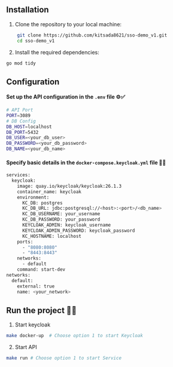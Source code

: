 ## Installation
1. Clone the repository to your local machine: 
```sh
    git clone https://github.com/kitsada8621/sso-demo_v1.git
    cd sso-demo_v1
```
2. Install the required dependencies:
```sh
go mod tidy
```

## Configuration
#### Set up the API configuration in the `.env` file ⚙️✅
```sh
# API Port
PORT=3089 
# DB Config
DB_HOST=localhost
DB_PORT=5432
DB_USER=<your_db_user>
DB_PASSWORD=<your_db_password>
DB_NAME=<your_db_name>
```

#### Specify basic details in the `docker-compose.keycloak.yml` file 📝✅
```sh
services:
  keycloak:
    image: quay.io/keycloak/keycloak:26.1.3
    container_name: keycloak
    environment:
      KC_DB: postgres
      KC_DB_URL: jdbc:postgresql://<host>:<port>/<db_name>
      KC_DB_USERNAME: your_username
      KC_DB_PASSWORD: your_password
      KEYCLOAK_ADMIN: keycloak_username
      KEYCLOAK_ADMIN_PASSWORD: keycloak_password
      KC_HOSTNAME: localhost
    ports:
      - "8080:8080"
      - "8443:8443"
    networks:
      - default
    command: start-dev
networks:
  default:
    external: true
    name: <your_network>
```

## Run the project 🚀✅
1. Start keycloak
```sh
make docker-up  # Choose option 1 to start Keycloak
```
2. Start API
```sh
make run # Choose option 1 to start Service
```